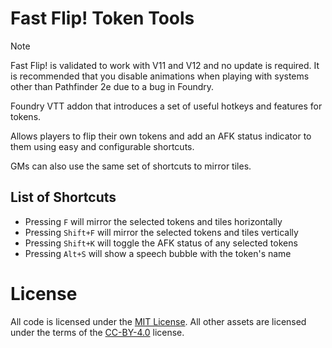 # Fast Flip! Token Tools

> [!NOTE]
> Fast Flip! is validated to work with V11 and V12 and no update is required. It is recommended that you disable animations when playing with systems other than Pathfinder 2e due to a bug in Foundry.

Foundry VTT addon that introduces a set of useful hotkeys and features for tokens.

Allows players to flip their own tokens and add an AFK status indicator to them using easy and configurable shortcuts.

GMs can also use the same set of shortcuts to mirror tiles.

## List of Shortcuts
* Pressing `F` will mirror the selected tokens and tiles horizontally
* Pressing `Shift+F` will mirror the selected tokens and tiles vertically
* Pressing `Shift+K` will toggle the AFK status of any selected tokens
* Pressing `Alt+S` will show a speech bubble with the token's name

# License
All code is licensed under the [MIT License](LICENSE). All other assets are licensed under the terms of the [CC-BY-4.0](CC-BY-4.0) license.
